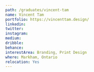 ```yaml
---
path: /graduates/vincent-tam
name: Vincent Tam
portfolio: https://vincenttam.design/
linkedin:
twitter:
instagram:
medium:
dribble:
behance:
interestArea: Branding, Print Design
where: Markham, Ontario
relocation: Yes
---
```

